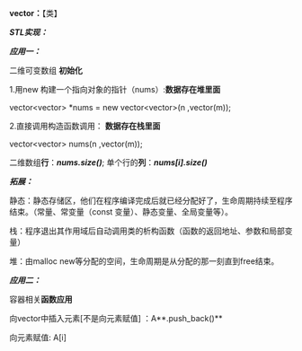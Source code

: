 **vector：**【类】

***STL实现：***





***应用一：***

二维可变数组 **初始化**

1.用new  构建一个指向对象的指针（nums）:**数据存在堆里面**

vector<vector<int>> *nums = new vector<vector<int>>(n ,vector<int>(m));

2.直接调用构造函数调用： **数据存在栈里面**

vector<vector<int>> nums(n ,vector<int>(m));

二维数组**行**：***nums.size()***; 单个行的**列**：***nums[i].size()***

***拓展：***

静态：静态存储区，他们在程序编译完成后就已经分配好了，生命周期持续至程序结束。（常量、常变量（const 变量）、静态变量、全局变量等）。

栈：程序退出其作用域后自动调用类的析构函数（函数的返回地址、参数和局部变量）

堆：由malloc new等分配的空间，生命周期是从分配的那一刻直到free结束。



***应用二：***

容器相关**函数应用**

向vector中插入元素[不是向元素赋值] ：A**.push_back()**

向元素赋值: A[i]